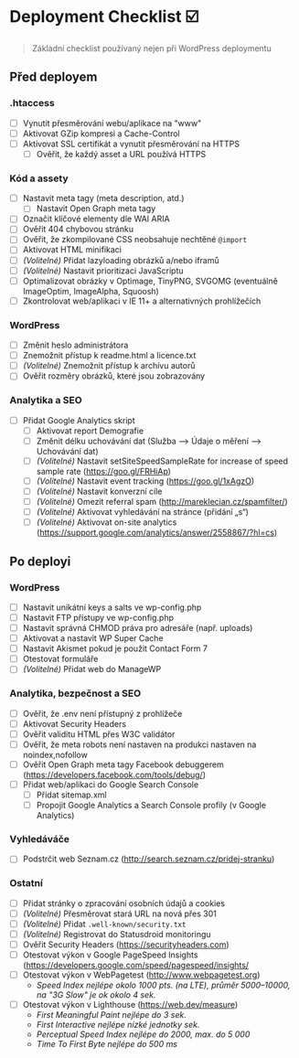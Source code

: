 # Deployment Checklist ☑️

> Základní checklist používaný nejen při WordPress deploymentu

## Před deployem

### .htaccess
- [ ] Vynutit přesměrování webu/aplikace na "www"
- [ ] Aktivovat GZip kompresi a Cache-Control
- [ ] Aktivovat SSL certifikát a vynutit přesměrování na HTTPS
	- [ ] Ověřit, že každý asset a URL používá HTTPS

### Kód a assety
- [ ] Nastavit meta tagy (meta description, atd.)
	- [ ] Nastavit Open Graph meta tagy
- [ ] Označit klíčové elementy dle WAI ARIA
- [ ] Ověřit 404 chybovou stránku
- [ ] Ověřit, že zkompilované CSS neobsahuje nechtěné `@import`
- [ ] Aktivovat HTML minifikaci
- [ ] _(Volitelné)_ Přidat lazyloading obrázků a/nebo iframů
- [ ] _(Volitelné)_ Nastavit prioritizaci JavaScriptu
- [ ] Optimalizovat obrázky v Optimage, TinyPNG, SVGOMG (eventuálně ImageOptim, ImageAlpha, Squoosh)
- [ ] Zkontrolovat web/aplikaci v IE 11+ a alternativných prohlížečích

### WordPress
- [ ] Změnit heslo administrátora
- [ ] Znemožnit přístup k readme.html a licence.txt
- [ ] _(Volitelné)_ Znemožnit přístup k archívu autorů
- [ ] Ověřit rozměry obrázků, které jsou zobrazovány

### Analytika a SEO
- [ ] Přidat Google Analytics skript
	- [ ] Aktivovat report Demografie
	- [ ] Změnit délku uchovávání dat (Služba –> Údaje o měření –> Uchovávání dat)
	- [ ] _(Volitelné)_ Nastavit setSiteSpeedSampleRate for increase of speed sample rate (https://goo.gl/FRHiAp) 
	- [ ] _(Volitelné)_ Nastavit event tracking (https://goo.gl/1xAgzO) 
	- [ ] _(Volitelné)_ Nastavit konverzní cíle
	- [ ] _(Volitelné)_ Omezit referral spam (http://mareklecian.cz/spamfilter/)
	- [ ] _(Volitelné)_ Aktivovat vyhledávání na stránce (přidání „s“)
	- [ ] _(Volitelné)_ Aktivovat on-site analytics (https://support.google.com/analytics/answer/2558867/?hl=cs)

## Po deployi

### WordPress
- [ ] Nastavit unikátní keys a salts ve wp-config.php
- [ ] Nastavit FTP přístupy ve wp-config.php
- [ ] Nastavit správná CHMOD práva pro adresáře (např. uploads)
- [ ] Aktivovat a nastavit WP Super Cache
- [ ] Nastavit Akismet pokud je použit Contact Form 7
- [ ] Otestovat formuláře
- [ ] _(Volitelné)_ Přidat web do ManageWP

### Analytika, bezpečnost a SEO
- [ ] Ověřit, že .env není přístupný z prohlížeče
- [ ] Aktivovat Security Headers
- [ ] Ověřit validitu HTML přes W3C validátor
- [ ] Ověřit, že meta robots není nastaven na produkci nastaven na noindex,nofollow
- [ ] Ověřit Open Graph meta tagy Facebook debuggerem (https://developers.facebook.com/tools/debug/)
- [ ] Přidat web/aplikaci do Google Search Console
	- [ ] Přidat sitemap.xml
	- [ ] Propojit Google Analytics a Search Console profily (v Google Analytics)

### Vyhledáváče
- [ ] Podstrčit web Seznam.cz (http://search.seznam.cz/pridej-stranku)

### Ostatní
- [ ] Přidat stránky o zpracování osobních údajů a cookies
- [ ] _(Volitelné)_ Přesměrovat stará URL na nová přes 301
- [ ] _(Volitelné)_ Přidat `.well-known/security.txt`
- [ ] _(Volitelné)_ Registrovat do Statusdroid monitoringu
- [ ] Ověřit Security Headers (https://securityheaders.com)
- [ ] Otestovat výkon v Google PageSpeed Insights (https://developers.google.com/speed/pagespeed/insights/
- [ ] Otestovat výkon v WebPagetest (http://www.webpagetest.org)
	- _Speed Index nejlépe okolo 1000 pts. (na LTE), průměr 5000–10000, na "3G Slow" je ok okolo 4 sek._
- [ ] Otestovat výkon v Lighthouse (https://web.dev/measure)
	- _First Meaningful Paint nejlépe do 3 sek._
	- _First Interactive nejlépe nízké jednotky sek._
	- _Perceptual Speed Index nejlépe do 2000, max. do 5 000_
	- _Time To First Byte nejlépe do 500 ms_

